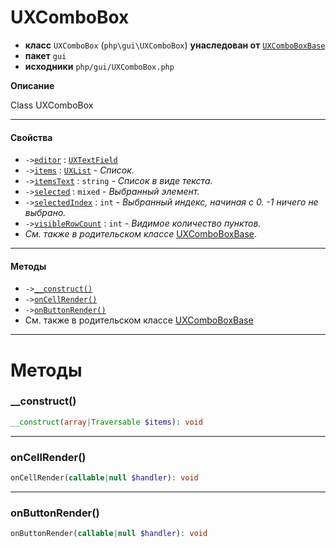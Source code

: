 # UXComboBox

- **класс** `UXComboBox` (`php\gui\UXComboBox`) **унаследован от** [`UXComboBoxBase`](https://github.com/VenityStudio/android/tree/master/jphp-android-ext/api-docs/classes/php/gui/UXComboBoxBase.ru.md)
- **пакет** `gui`
- **исходники** `php/gui/UXComboBox.php`

**Описание**

Class UXComboBox

---

#### Свойства

- `->`[`editor`](#prop-editor) : [`UXTextField`](https://github.com/VenityStudio/android/tree/master/jphp-android-ext/api-docs/classes/php/gui/UXTextField.ru.md)
- `->`[`items`](#prop-items) : [`UXList`](https://github.com/VenityStudio/android/tree/master/jphp-android-ext/api-docs/classes/php/gui/UXList.ru.md) - _Список._
- `->`[`itemsText`](#prop-itemstext) : `string` - _Список в виде текста._
- `->`[`selected`](#prop-selected) : `mixed` - _Выбранный элемент._
- `->`[`selectedIndex`](#prop-selectedindex) : `int` - _Выбранный индекс, начиная с 0.
-1 ничего не выбрано._
- `->`[`visibleRowCount`](#prop-visiblerowcount) : `int` - _Видимое количество пунктов._
- *См. также в родительском классе* [UXComboBoxBase](https://github.com/VenityStudio/android/tree/master/jphp-android-ext/api-docs/classes/php/gui/UXComboBoxBase.ru.md).

---

#### Методы

- `->`[`__construct()`](#method-__construct)
- `->`[`onCellRender()`](#method-oncellrender)
- `->`[`onButtonRender()`](#method-onbuttonrender)
- См. также в родительском классе [UXComboBoxBase](https://github.com/VenityStudio/android/tree/master/jphp-android-ext/api-docs/classes/php/gui/UXComboBoxBase.ru.md)

---
# Методы

<a name="method-__construct"></a>

### __construct()
```php
__construct(array|Traversable $items): void
```

---

<a name="method-oncellrender"></a>

### onCellRender()
```php
onCellRender(callable|null $handler): void
```

---

<a name="method-onbuttonrender"></a>

### onButtonRender()
```php
onButtonRender(callable|null $handler): void
```